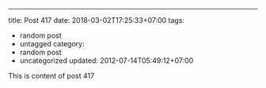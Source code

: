 ---
title: Post 417
date: 2018-03-02T17:25:33+07:00
tags:
  - random post
  - untagged
category:
  - random post
  - uncategorized
updated: 2012-07-14T05:49:12+07:00

This is content of post 417